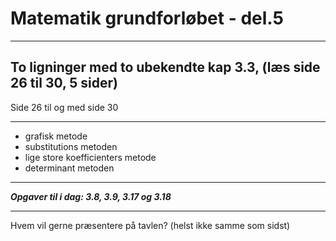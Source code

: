# Matematik grundforløbet - del.5

---

## To ligninger med to ubekendte kap 3.3, (læs side 26 til 30,  5 sider) 

Side 26 til og med side 30

---

- grafisk metode
- substitutions metoden 
- lige store koefficienters metode
- determinant metoden

---

***Opgaver til i dag: 3.8, 3.9, 3.17 og 3.18***

---

Hvem vil gerne præsentere på tavlen? (helst ikke samme som sidst)

